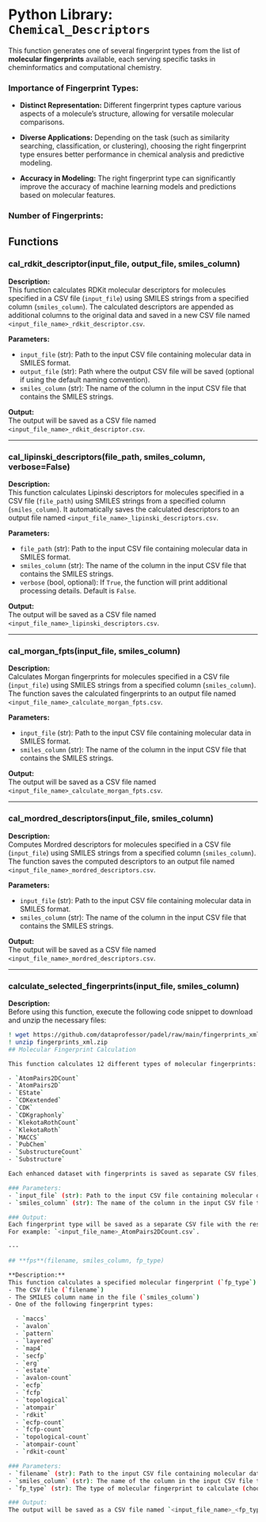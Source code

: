 # Python Library: `Chemical_Descriptors`

This function generates one of several fingerprint types from the list of **molecular fingerprints** available, each serving specific tasks in cheminformatics and computational chemistry.

### Importance of Fingerprint Types:
- **Distinct Representation:** Different fingerprint types capture various aspects of a molecule’s structure, allowing for versatile molecular comparisons.

- **Diverse Applications:** Depending on the task (such as similarity searching, classification, or clustering), choosing the right fingerprint type ensures better performance in chemical analysis and predictive modeling.

- **Accuracy in Modeling:** The right fingerprint type can significantly improve the accuracy of machine learning models and predictions based on molecular features.


### Number of Fingerprints:


## Functions

### **cal_rdkit_descriptor**(input_file, output_file, smiles_column)
**Description:**  
This function calculates RDKit molecular descriptors for molecules specified in a CSV file (`input_file`) using SMILES strings from a specified column (`smiles_column`). The calculated descriptors are appended as additional columns to the original data and saved in a new CSV file named `<input_file_name>_rdkit_descriptor.csv`.

**Parameters:**
- `input_file` (str): Path to the input CSV file containing molecular data in SMILES format.
- `output_file` (str): Path where the output CSV file will be saved (optional if using the default naming convention).
- `smiles_column` (str): The name of the column in the input CSV file that contains the SMILES strings.

**Output:**  
The output will be saved as a CSV file named `<input_file_name>_rdkit_descriptor.csv`.

---

### **cal_lipinski_descriptors**(file_path, smiles_column, verbose=False)
**Description:**  
This function calculates Lipinski descriptors for molecules specified in a CSV file (`file_path`) using SMILES strings from a specified column (`smiles_column`). It automatically saves the calculated descriptors to an output file named `<input_file_name>_lipinski_descriptors.csv`.

**Parameters:**
- `file_path` (str): Path to the input CSV file containing molecular data in SMILES format.
- `smiles_column` (str): The name of the column in the input CSV file that contains the SMILES strings.
- `verbose` (bool, optional): If `True`, the function will print additional processing details. Default is `False`.

**Output:**  
The output will be saved as a CSV file named `<input_file_name>_lipinski_descriptors.csv`.

---

### **cal_morgan_fpts**(input_file, smiles_column)
**Description:**  
Calculates Morgan fingerprints for molecules specified in a CSV file (`input_file`) using SMILES strings from a specified column (`smiles_column`). The function saves the calculated fingerprints to an output file named `<input_file_name>_calculate_morgan_fpts.csv`.

**Parameters:**
- `input_file` (str): Path to the input CSV file containing molecular data in SMILES format.
- `smiles_column` (str): The name of the column in the input CSV file that contains the SMILES strings.

**Output:**  
The output will be saved as a CSV file named `<input_file_name>_calculate_morgan_fpts.csv`.

---

### **cal_mordred_descriptors**(input_file, smiles_column)
**Description:**  
Computes Mordred descriptors for molecules specified in a CSV file (`input_file`) using SMILES strings from a specified column (`smiles_column`). The function saves the computed descriptors to an output file named `<input_file_name>_mordred_descriptors.csv`.

**Parameters:**
- `input_file` (str): Path to the input CSV file containing molecular data in SMILES format.
- `smiles_column` (str): The name of the column in the input CSV file that contains the SMILES strings.

**Output:**  
The output will be saved as a CSV file named `<input_file_name>_mordred_descriptors.csv`.

---

### **calculate_selected_fingerprints**(input_file, smiles_column)
**Description:**  
Before using this function, execute the following code snippet to download and unzip the necessary files:

```bash
! wget https://github.com/dataprofessor/padel/raw/main/fingerprints_xml.zip
! unzip fingerprints_xml.zip
## Molecular Fingerprint Calculation

This function calculates 12 different types of molecular fingerprints:

- `AtomPairs2DCount`
- `AtomPairs2D`
- `EState`
- `CDKextended`
- `CDK`
- `CDKgraphonly`
- `KlekotaRothCount`
- `KlekotaRoth`
- `MACCS`
- `PubChem`
- `SubstructureCount`
- `Substructure`

Each enhanced dataset with fingerprints is saved as separate CSV files, appended with the respective fingerprint type name.

### Parameters:
- `input_file` (str): Path to the input CSV file containing molecular data in SMILES format.
- `smiles_column` (str): The name of the column in the input CSV file that contains the SMILES strings.

### Output:
Each fingerprint type will be saved as a separate CSV file with the respective fingerprint type name appended.  
For example: `<input_file_name>_AtomPairs2DCount.csv`.

---

## **fps**(filename, smiles_column, fp_type)

**Description:**  
This function calculates a specified molecular fingerprint (`fp_type`) for each molecule in a CSV file. The user must provide:
- The CSV file (`filename`)
- The SMILES column name in the file (`smiles_column`)
- One of the following fingerprint types:

  - `maccs`
  - `avalon`
  - `pattern`
  - `layered`
  - `map4`
  - `secfp`
  - `erg`
  - `estate`
  - `avalon-count`
  - `ecfp`
  - `fcfp`
  - `topological`
  - `atompair`
  - `rdkit`
  - `ecfp-count`
  - `fcfp-count`
  - `topological-count`
  - `atompair-count`
  - `rdkit-count`

### Parameters:
- `filename` (str): Path to the input CSV file containing molecular data in SMILES format.
- `smiles_column` (str): The name of the column in the input CSV file that contains the SMILES strings.
- `fp_type` (str): The type of molecular fingerprint to calculate (choose from the list of fingerprint types above).

### Output:
The output will be saved as a CSV file named `<input_file_name>_<fp_type>.csv` depending on the fingerprint type chosen.
